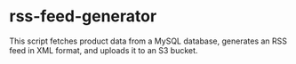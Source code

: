 # rss-feed-generator
This script fetches product data from a MySQL database, generates an RSS feed in XML format, and uploads it to an S3 bucket.
